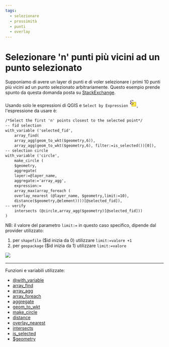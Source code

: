 ```yaml
---
tags:
  - selezionare
  - prossimità
  - punti
  - overlay
---
```


# Selezionare 'n' punti più vicini ad un punto selezionato

Supponiamo di avere un layer di punti e di voler selezionare i primi 10 punti più vicini ad un punto selezionato arbitrariamente. Questo esempio prende spunto da questa domanda posta su [StackExchange](https://gis.stackexchange.com/questions/410940/how-to-select-the-number-nearest-points-in-qgis).

Usando solo le espressioni di QGIS e `Select by Expression` ![](../img/icon/mIconExpressionSelect.png), l'espressione da usare è:


```
/*Select the first 'n' points closest to the selected point*/
-- fid selection
with_variable ('selected_fid',
	array_find(
	array_agg(geom_to_wkt($geometry,6)),
	array_agg(geom_to_wkt($geometry,6), filter:=is_selected())[0]),
-- selection circle	
with_variable ('circle', 
	make_circle (
	$geometry,
	aggregate(
	layer:=@layer_name,
	aggregate:='array_agg',
	expression:=
	array_max(array_foreach (
	overlay_nearest (@layer_name, $geometry,limit:=10),
	distance($geometry,@element))))[@selected_fid]),
-- verify
	intersects (@circle,array_agg($geometry)[@selected_fid]))
)
```

NB: il valore del parametro `limit:=` in questo caso specifico, dipende dal provider utilizzato:

1. per `shapefile` ($id inizia da 0) utilizzare `limit:=valore +1`
2. per `geopackage` ($id inizia da 1) utilizzare `limit:=valore`

![](https://i.stack.imgur.com/sNnlw.gif)

---

Funzioni e variabili utilizzate:

* [@with_variable](../gr_funzioni/variabili/with_variable.md)
* [array_find](../gr_funzioni/array/array_unico.md#array_find)
* [array_agg](../gr_funzioni/array/array_unico.md#array_agg)
* [array_foreach](../gr_funzioni/array/array_unico.md#array_foreach)
* [aggregate](../gr_funzioni/aggrega/aggrega_unico.md#aggregate)
* [geom_to_wkt](../gr_funzioni/geometria/geometria_unico.md#geom_to_wkt)
* [make_circle](../gr_funzioni/geometria/geometria_unico.md#make_circle)
* [distance](../gr_funzioni/geometria/geometria_unico.md#distance)
* [overlay_nearest](../gr_funzioni/geometria/geometria_unico.md#overlay_nearest)
* [intersects](../gr_funzioni/geometria/geometria_unico.md#intersects)
* [is_selected](../gr_funzioni/record_e_attributi/record_e_attributi_unico.md#is_selected)
* [$geometry](../gr_funzioni/geometria/geometria_unico.md#geometry)
